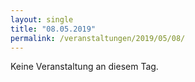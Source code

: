 ```yaml
---
layout: single
title: "08.05.2019"
permalink: /veranstaltungen/2019/05/08/
---
```


Keine Veranstaltung an diesem Tag.
